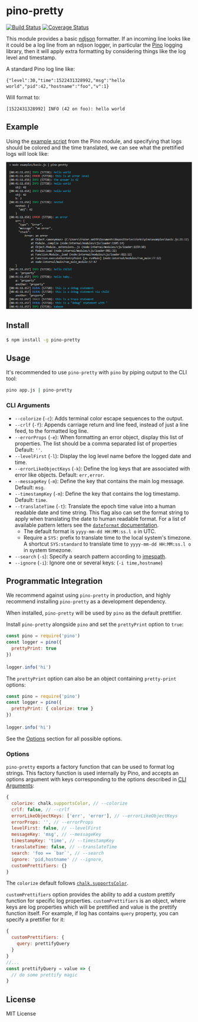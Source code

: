 <a id="intro"></a>
# pino-pretty

[![Build Status](https://travis-ci.org/pinojs/pino-pretty.svg?branch=master)](https://travis-ci.org/pinojs/pino-pretty)
[![Coverage Status](https://coveralls.io/repos/github/pinojs/pino-pretty/badge.svg?branch=master)](https://coveralls.io/github/pinojs/pino-pretty?branch=master)

This module provides a basic [ndjson](http://ndjson.org/) formatter. If an
incoming line looks like it could be a log line from an ndjson logger, in
particular the [Pino](https://getpino.io/) logging library, then it will apply
extra formatting by considering things like the log level and timestamp.

A standard Pino log line like:

```
{"level":30,"time":1522431328992,"msg":"hello world","pid":42,"hostname":"foo","v":1}
```

Will format to:

```
[1522431328992] INFO (42 on foo): hello world
```

<a id="example"></a>
## Example

Using the [example script][exscript] from the Pino module, and specifying
that logs should be colored and the time translated, we can see what the
prettified logs will look like:

![demo](demo.png)

[exscript]: https://github.com/pinojs/pino/blob/fc4c83b/example.js

<a id="install"></a>
## Install

```sh
$ npm install -g pino-pretty
```

<a id="usage"></a>
## Usage

It's recommended to use `pino-pretty` with `pino`
by piping output to the CLI tool:

```sh
pino app.js | pino-pretty
```

<a id="cliargs"></a>
### CLI Arguments

- `--colorize` (`-c`): Adds terminal color escape sequences to the output.
- `--crlf` (`-f`): Appends carriage return and line feed, instead of just a line
  feed, to the formatted log line.
- `--errorProps` (`-e`): When formatting an error object, display this list
  of properties. The list should be a comma separated list of properties Default: `''`.
- `--levelFirst` (`-l`): Display the log level name before the logged date and time.
- `--errorLikeObjectKeys` (`-k`): Define the log keys that are associated with
  error like objects. Default: `err,error`.
- `--messageKey` (`-m`): Define the key that contains the main log message.
  Default: `msg`.
- `--timestampKey` (`-m`): Define the key that contains the log timestamp.
  Default: `time`.
- `--translateTime` (`-t`): Translate the epoch time value into a human readable
  date and time string. This flag also can set the format string to apply when
  translating the date to human readable format. For a list of available pattern
  letters see the [`dateformat` documentation](https://www.npmjs.com/package/dateformat).
  - The default format is `yyyy-mm-dd HH:MM:ss.l o` in UTC.
  - Require a `SYS:` prefix to translate time to the local system's timezone. A
    shortcut `SYS:standard` to translate time to `yyyy-mm-dd HH:MM:ss.l o` in
    system timezone.
- `--search` (`-s`): Specify a search pattern according to
  [jmespath](http://jmespath.org/).
- `--ignore` (`-i`): Ignore one or several keys: (`-i time,hostname`)

<a id="integration"></a>
## Programmatic Integration

We recommend against using `pino-pretty` in production, and highly
recommend installing `pino-pretty` as a development dependency.

When installed, `pino-pretty` will be used by `pino` as the default
prettifier.

Install `pino-pretty` alongside `pino` and set the
`prettyPrint` option to `true`:

```js
const pino = require('pino')
const logger = pino({
  prettyPrint: true
})

logger.info('hi')
```

The `prettyPrint` option can also be an object containing `pretty-print`
options:

```js
const pino = require('pino')
const logger = pino({
  prettyPrint: { colorize: true }
})

logger.info('hi')
```

See the [Options](#options) section for all possible options.

<a id="options"></a>
### Options

`pino-pretty` exports a factory function that can be used to format log strings.
This factory function is used internally by Pino, and accepts an options argument
with keys corresponding to the options described in [CLI Arguments](#cliargs):

```js
{
  colorize: chalk.supportsColor, // --colorize
  crlf: false, // --crlf
  errorLikeObjectKeys: ['err', 'error'], // --errorLikeObjectKeys
  errorProps: '', // --errorProps
  levelFirst: false, // --levelFirst
  messageKey: 'msg', // --messageKey
  timestampKey: 'time', // --timestampKey
  translateTime: false, // --translateTime
  search: 'foo == `bar`', // --search
  ignore: 'pid,hostname' // --ignore,
  customPrettifiers: {}
}
```

The `colorize` default follows
[`chalk.supportsColor`](https://www.npmjs.com/package/chalk#chalksupportscolor).

`customPrettifiers` option provides the ability to add a custom prettify function
for specific log properties. `customPrettifiers` is an object, where keys are log properties which will be prettified and value is the prettify function itself. For example, if log has contains `query` property,
you can specify a prettifier for it:
```js
{
  customPrettifiers: {
    query: prettifyQuery
  }
}
//...
const prettifyQuery = value => {
  // do some prettify magic
}
```

<a id="license"><a>
## License

MIT License
